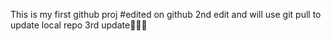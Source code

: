 This is my first github proj #edited on github
2nd edit and will use git pull to update local repo
3rd update🤣🤣🤣
